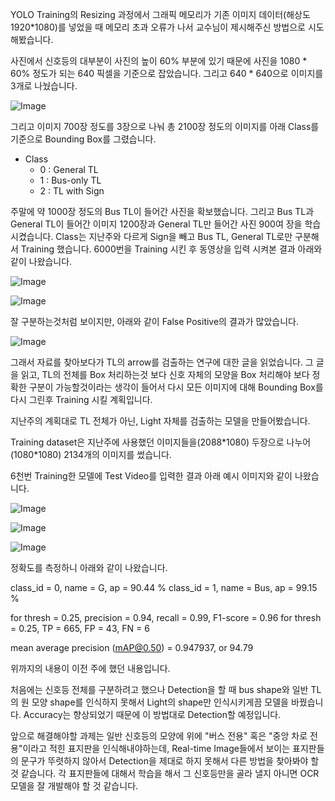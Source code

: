 YOLO Training의 Resizing 과정에서 그래픽 메모리가 기존 이미지 데이터(해상도 1920\*1080)를 넣었을 때 메모리 초과 오류가 나서 교수님이 제시해주신 방법으로 시도해봤습니다.

사진에서 신호등의 대부분이 사진의 높이 60% 부분에 있기 때문에 사진을 1080 * 60% 정도가 되는 640 픽셀을 기준으로 잡았습니다. 그리고 640 * 640으로 이미지를 3개로 나눴습니다.

![Image](https://i.imgur.com/1IASKBE.png)

그리고 이미지 700장 정도를 3장으로 나눠 총 2100장 정도의 이미지를 아래 Class를 기준으로 Bounding Box를 그렸습니다.
- Class
  - 0 : General TL
  - 1 : Bus-only TL
  - 2 : TL with Sign

 주말에 약 1000장 정도의 Bus TL이 들어간 사진을 확보했습니다. 그리고 Bus TL과 General TL이 들어간 이미지 1200장과 General TL만 들어간 사진 900여 장을 학습시켰습니다. Class는 지난주와 다르게 Sign을 빼고 Bus TL, General TL로만 구분해서 Training 했습니다. 6000번을 Training 시킨 후 동영상을 입력 시켜본 결과 아래와 같이 나왔습니다.

![Image](https://i.imgur.com/5nCgSsY.png)

![Image](https://i.imgur.com/rxyrOQ3.png)

잘 구분하는것처럼 보이지만, 아래와 같이 False Positive의 결과가 많았습니다.

![Image](https://i.imgur.com/oDEiCeN.png)

그래서 자료를 찾아보다가 TL의 arrow를 검출하는 연구에 대한 글을 읽었습니다. 그 글을 읽고, TL의 전체를 Box 처리하는것 보다 신호 자체의 모양을 Box 처리해야 보다 정확한 구분이 가능할것이라는 생각이 들어서 다시 모든 이미지에 대해 Bounding Box를 다시 그린후 Training 시킬 계획입니다.

지난주의 계획대로 TL 전체가 아닌, Light 자체를 검출하는 모델을 만들어봤습니다.

Training dataset은 지난주에 사용했던 이미지들을(2088\*1080) 두장으로 나누어(1080\*1080) 2134개의 이미지를 썼습니다.

6천번 Training한 모델에 Test Video를 입력한 결과 아래 예시 이미지와 같이 나왔습니다.

![Image](https://i.imgur.com/S4EzXJE.png)

![Image](https://i.imgur.com/30520gd.png)

![Image](https://i.imgur.com/1wA3Ue7.png)

정확도를 측정하니 아래와 같이 나왔습니다.

class_id = 0, name = G,          ap = 90.44 %
class_id = 1, name = Bus,        ap = 99.15 %

 for thresh = 0.25, precision = 0.94, recall = 0.99, F1-score = 0.96
 for thresh = 0.25, TP = 665, FP = 43, FN = 6

 mean average precision (mAP@0.50) = 0.947937, or 94.79 

 
위까지의 내용이 이전 주에 했던 내용입니다.

처음에는 신호등 전체를 구분하려고 했으나 Detection을 할 때 bus shape와 일반 TL의 원 모양 shape를 인식하지 못해서 Light의 shape만 인식시키게끔 모델을 바꿨습니다. Accuracy는 향상되었기 때문에 이 방법대로 Detection할 예정입니다.

앞으로 해결해야할 과제는 일반 신호등의 모양에 위에 "버스 전용" 혹은 "중앙 차로 전용"이라고 적힌 표지판을 인식해내야하는데, Real-time Image들에서 보이는 표지판들의 문구가 뚜렷하지 않아서 Detection을 제대로 하지 못해서 다른 방법을 찾아봐야 할 것 같습니다. 각 표지판들에 대해서 학습을 해서 그 신호등만을 골라 낼지 아니면 OCR 모델을 잘 개발해야 할 것 같습니다.